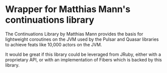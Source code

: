 # Wrapper for Matthias Mann's continuations library

The Continuations Library by Matthias Mann provides the basis for lightweight coroutines on the JVM used by the Pulsar and Quasar libraries to achieve feats like 10,000 actors on the JVM.

It would be great if this library could be leveraged from JRuby, either with a proprietary API, or with an implementation of Fibers which is backed by this library.